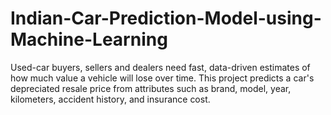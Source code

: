 # Indian-Car-Prediction-Model-using-Machine-Learning
Used-car buyers, sellers and dealers need fast, data-driven estimates of how much value a vehicle will lose over time. This project predicts a car's depreciated resale price from attributes such as brand, model, year, kilometers, accident history, and insurance cost.
